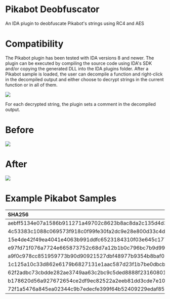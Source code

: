 # Pikabot Deobfuscator
An IDA plugin to deobfuscate Pikabot's strings using RC4 and AES

# Compatibility
The Pikabot plugin has been tested with IDA versions 8 and newer. The plugin can be executed by compiling the source code using IDA's SDK and/or copying the generated DLL into the IDA plugins folder. After a Pikabot sample is loaded, the user can decompile a function and right-click in the decompiled output and either choose to decrypt strings in the current function or in all of them.

![](https://www.zscaler.com/cdn-cgi/image/format=auto/sites/default/files/images/blogs/fig_3_3.png)

For each decrypted string, the plugin sets a comment in the decompiled output.

# Before
![](https://www.zscaler.com/cdn-cgi/image/format=auto/sites/default/files/images/blogs/fig_4_2.png)


# After

![](https://www.zscaler.com/cdn-cgi/image/format=auto/sites/default/files/images/blogs/fig_5_1.png)


# Example Pikabot Samples
|SHA256|
|:------------------------------------------------------------------|
|aebff5134e07a1586b911271a49702c8623b8ac8da2c135d4d3b0145a826f507|
|4c53383c1088c069573f918c0f99fe30fa2dc9e28e800d33c4d212a5e4d36839|
|15e4de42f49ea4041e4063b991ddfc6523184310f03e645c17710b370ee75347|
|e97fd71f076a7724e665873752c68d7a12b1b0c796bc7b9d9924ec3d49561272|
|a9f0c978cc851959773b90d90921527dbf48977b9354b8baf024d16fc72eae01|
|1c125a10c33d862e6179b6827131e1aac587d23f1b7be0dbcb32571d70e34de4|
|62f2adbc73cbdde282ae3749aa63c2bc9c5ded8888f23160801db2db851cde8f|
|b178620d56a927672654ce2df9ec82522a2eeb81dd3cde7e1003123e794b7116|
|72f1a5476a845ea02344c9b7edecfe399f64b52409229edaf856fcb9535e3242|

